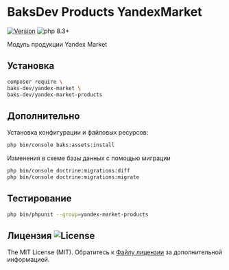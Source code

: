 # BaksDev Products YandexMarket

[![Version](https://img.shields.io/badge/version-7.1.63-blue)](https://github.com/baks-dev/yandex-market-products/releases)
![php 8.3+](https://img.shields.io/badge/php-min%208.3-red.svg)

Модуль продукции Yandex Market

## Установка

``` bash
composer require \
baks-dev/yandex-market \
baks-dev/yandex-market-products
```

## Дополнительно

Установка конфигурации и файловых ресурсов:

``` bash
php bin/console baks:assets:install
```

Изменения в схеме базы данных с помощью миграции

``` bash
php bin/console doctrine:migrations:diff
php bin/console doctrine:migrations:migrate
```

## Тестирование

``` bash
php bin/phpunit --group=yandex-market-products
```

## Лицензия ![License](https://img.shields.io/badge/MIT-green)

The MIT License (MIT). Обратитесь к [Файлу лицензии](LICENSE.md) за дополнительной информацией.
